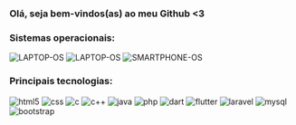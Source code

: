 ### Olá, seja bem-vindos(as) ao meu Github <3





### Sistemas operacionais:


![LAPTOP-OS](https://img.shields.io/badge/Fedora-294172?style=for-the-badge&logo=fedora&logoColor=white)
![LAPTOP-OS](https://img.shields.io/badge/Windows-0078D6?style=for-the-badge&logo=windows&logoColor=white)
![SMARTPHONE-OS](https://img.shields.io/badge/Android-3DDC84?style=for-the-badge&logo=android&logoColor=white)

### Principais tecnologias:

<div style= "display: inline_block">
    <img align = "center" alt="html5" src="https://img.shields.io/badge/HTML5-E34F26?style=for-the-badge&logo=html5&logoColor=white">
    <img align = "center" alt="css" src="https://img.shields.io/badge/CSS3-1572B6?style=for-the-badge&logo=css3&logoColor=white">
    <img align = "center" alt="c" src="https://img.shields.io/badge/C-00599C?style=for-the-badge&logo=c&logoColor=white">
    <img align = "center" alt="c++" src="https://img.shields.io/badge/C%2B%2B-00599C?style=for-the-badge&logo=c%2B%2B&logoColor=white">
    <img align = "center" alt="java" src="https://img.shields.io/badge/Java-ED8B00?style=for-the-badge&logo=openjdk&logoColor=white">
    <img align = "center" alt="php" src="https://img.shields.io/badge/PHP-777BB4?style=for-the-badge&logo=php&logoColor=white">
    <img align = "center" alt="dart" src="https://img.shields.io/badge/Dart-0175C2?style=for-the-badge&logo=dart&logoColor=white">
    <img align = "center" alt="flutter" src="https://img.shields.io/badge/Flutter-02569B?style=for-the-badge&logo=flutter&logoColor=white">
    <img align = "center" alt="laravel" src="https://img.shields.io/badge/Laravel-FF2D20?style=for-the-badge&logo=laravel&logoColor=white">
    <img align = "center" alt="mysql" src="https://img.shields.io/badge/MySQL-00000F?style=for-the-badge&logo=mysql&logoColor=white">
    <img align = "center" alt="bootstrap" src="https://img.shields.io/badge/Bootstrap-563D7C?style=for-the-badge&logo=bootstrap&logoColor=white">
</div>
